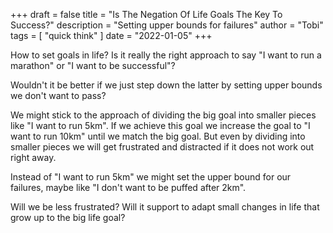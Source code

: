 +++ 
draft = false
title = "Is The Negation Of Life Goals The Key To Success?"
description = "Setting upper bounds for failures"
author = "Tobi"
tags = [
    "quick think"
]
date = "2022-01-05"
+++

How to set goals in life? Is it really the right approach to say "I want to run a marathon" or "I want to be successful"?

Wouldn't it be better if we just step down the latter by setting upper bounds we don't want to pass?

We might stick to the approach of dividing the big goal into smaller pieces like "I want to run 5km". If we achieve this goal
we increase the goal to "I want to run 10km" until we match the big goal. But even by dividing into smaller pieces we will
get frustrated and distracted if it does not work out right away.

Instead of "I want to run 5km" we might set the upper bound for our failures, maybe like "I don't want to be puffed after 2km". 

Will we be less frustrated? Will it support to adapt small changes in life that grow up to the big life goal?